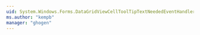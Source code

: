 ```yaml
---
uid: System.Windows.Forms.DataGridViewCellToolTipTextNeededEventHandler
ms.author: "kempb"
manager: "ghogen"
---
```

